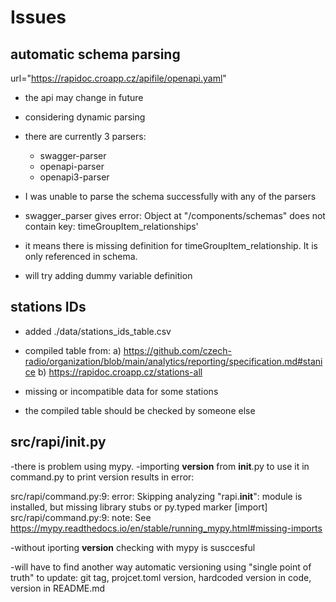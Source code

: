 # Issues

## automatic schema parsing

url="<https://rapidoc.croapp.cz/apifile/openapi.yaml>"

- the api may change in future
- considering dynamic parsing
- there are currently 3 parsers:
  - swagger-parser
  - openapi-parser
  - openapi3-parser

- I was unable to parse the schema successfully with any of the parsers

- swagger_parser gives error:
Object at "/components/schemas" does not contain key: timeGroupItem_relationships'
- it means there is missing definition for timeGroupItem_relationship. It is only referenced in schema.
- will try adding dummy variable definition

## stations IDs

- added ./data/stations_ids_table.csv
- compiled table from:
a) <https://github.com/czech-radio/organization/blob/main/analytics/reporting/specification.md#stanice>
b) <https://rapidoc.croapp.cz/stations-all>

- missing or incompatible data for some stations
- the compiled table should be checked by someone else

## src/rapi/__init__.py

-there is problem using mypy.
-importing __version__ from __init__.py to use it in command.py to print version results in error:

src/rapi/command.py:9: error: Skipping analyzing "rapi.__init__": module is installed, but missing library stubs or py.typed marker  [import]
src/rapi/command.py:9: note: See <https://mypy.readthedocs.io/en/stable/running_mypy.html#missing-imports>

-without iporting __version__ checking with mypy is susccesful

-will have to find another way automatic versioning using "single point of truth" to update: git tag, projcet.toml version, hardcoded version in code, version in README.md
